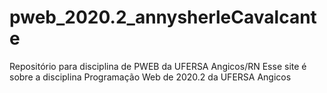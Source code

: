 # pweb_2020.2_annysherleCavalcante

Repositório para disciplina de PWEB da UFERSA Angicos/RN
Esse site é sobre a disciplina Programação Web de 2020.2 da UFERSA Angicos

